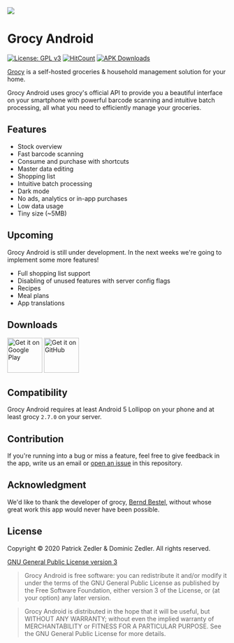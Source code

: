 <img src="https://raw.githubusercontent.com/patzly/grocy-android/cdb729f4f94e94f6f1025601ed86762405823e8a/images/github_header.png" />

# Grocy Android

[![License: GPL v3](https://img.shields.io/badge/License-GPLv3-blue.svg?style=flat-square)](https://www.gnu.org/licenses/gpl-3.0) [![HitCount](http://hits.dwyl.com/patzly/grocy-android.svg)](http://hits.dwyl.com/patzly/grocy-android) [![APK Downloads](https://img.shields.io/github/downloads/patzly/grocy-android/total.svg?label=APK%20Downloads&style=flat-square)](https://github.com/patzly/grocy-android/releases)

[Grocy](https://grocy.info/) is a self-hosted groceries & household management solution for your home.

Grocy Android uses grocy's official API to provide you a beautiful interface on your smartphone with powerful barcode scanning and intuitive batch processing, all what you need to efficiently manage your groceries.

## Features

* Stock overview
* Fast barcode scanning
* Consume and purchase with shortcuts
* Master data editing
* Shopping list
* Intuitive batch processing
* Dark mode
* No ads, analytics or in-app purchases
* Low data usage
* Tiny size (~5MB)

## Upcoming

Grocy Android is still under development. In the next weeks we're going to implement some more features!

* Full shopping list support
* Disabling of unused features with server config flags
* Recipes
* Meal plans
* App translations

## Downloads

<a href='https://play.google.com/store/apps/details?id=xyz.zedler.patrick.grocy'><img alt='Get it on Google Play' height="80" src='https://play.google.com/intl/en_us/badges/static/images/badges/en_badge_web_generic.png'/></a> <a href='https://github.com/patzly/grocy-android/releases'><img alt='Get it on GitHub' height="80" src='https://github.com/patzly/grocy-android/blob/master/images/github_badge.png'/></a>

## Compatibility

Grocy Android requires at least Android 5 Lollipop on your phone and at least grocy `2.7.0` on your server.

## Contribution

If you're running into a bug or miss a feature, feel free to give feedback in the app, write us an email or [open an issue](https://github.com/patzly/grocy-android/issues/new) in this repository.

## Acknowledgment

We'd like to thank the developer of grocy, [Bernd Bestel](https://berrnd.de/), without whose great work this app would never have been possible.

## License

Copyright &copy; 2020 Patrick Zedler & Dominic Zedler. All rights reserved.

[GNU General Public License version 3](https://www.gnu.org/licenses/gpl.txt)

> Grocy Android is free software: you can redistribute it and/or modify it under the terms of the GNU General Public License as published by the Free Software Foundation, either version 3 of the License, or (at your option) any later version.

> Grocy Android is distributed in the hope that it will be useful, but WITHOUT ANY WARRANTY; without even the implied warranty of MERCHANTABILITY or FITNESS FOR A PARTICULAR PURPOSE. See the GNU General Public License for more details.
